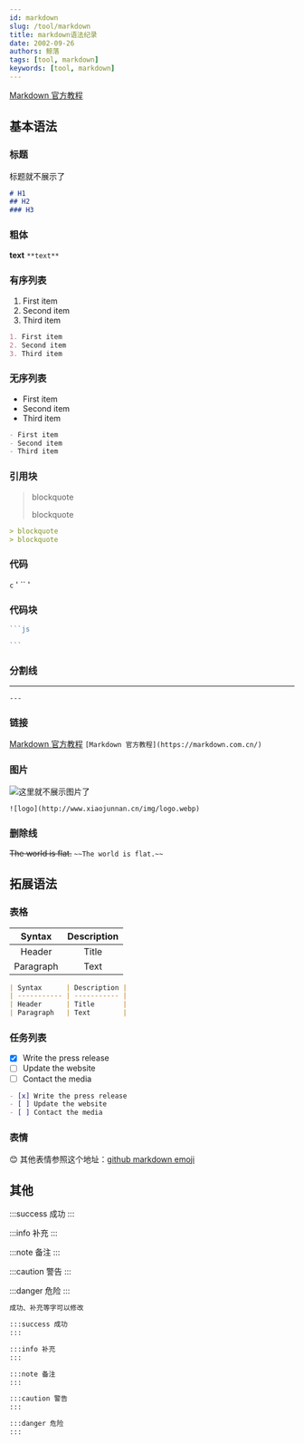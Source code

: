 ```yaml
---
id: markdown
slug: /tool/markdown
title: markdown语法纪录
date: 2002-09-26
authors: 鲸落
tags: [tool, markdown]
keywords: [tool, markdown]
---
```


[Markdown 官方教程](https://markdown.com.cn/) 
## 基本语法

### 标题

标题就不展示了

```markdown
# H1
## H2
### H3
```



### 粗体

**text**     `**text**`



### 有序列表

1. First item
2. Second item
3. Third item

```markdown
1. First item
2. Second item
3. Third item
```



### 无序列表

- First item
- Second item
- Third item

```markdown
- First item
- Second item
- Third item
```



### 引用块

> blockquote
>
> blockquote

```markdown
> blockquote
> blockquote
```



### 代码

`c`  ' `` '



### 代码块

````js
```js

```
````



### 分割线

---

`---`



### 链接

[Markdown 官方教程](https://markdown.com.cn/)    `[Markdown 官方教程](https://markdown.com.cn/)`



### 图片

![这里就不展示图片了](http://www.xiaojunnan.cn)

`![logo](http://www.xiaojunnan.cn/img/logo.webp)`



### 删除线

~~The world is flat.~~   `~~The world is flat.~~ `



## 拓展语法

### 表格

|  Syntax   | Description |
| :-------: | :---------: |
|  Header   |    Title    |
| Paragraph |    Text     |

```markdown
| Syntax      | Description |
| ----------- | ----------- |
| Header      | Title       |
| Paragraph   | Text        |
```



### 任务列表

- [x] Write the press release
- [ ] Update the website
- [ ] Contact the media

```markdown
- [x] Write the press release
- [ ] Update the website
- [ ] Contact the media
```



### 表情

:blush:     其他表情参照这个地址：[github markdown emoji](https://gist.github.com/rxaviers/7360908)



## 其他

:::success 成功
:::

:::info 补充
:::

:::note 备注
:::

:::caution 警告
:::

:::danger 危险
:::

```markdown
成功、补充等字可以修改

:::success 成功
:::

:::info 补充
:::

:::note 备注
:::

:::caution 警告
:::

:::danger 危险
:::
```